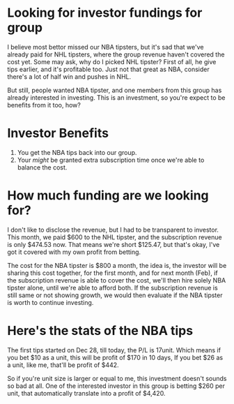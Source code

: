 # Looking for investor fundings for group
I believe most bettor missed our NBA tipsters, but it's sad that we've already paid for NHL tipsters, where the group revenue haven't covered the cost yet.
Some may ask, why do I picked NHL tipster? First of all, he give tips earlier, and it's profitable too. Just not that great as NBA, consider there's a lot of half win and pushes in NHL.

But still, people wanted NBA tipster, and one members from this group has already interested in investing.
This is an investment, so you're expect to be benefits from it too, how?

# Investor Benefits
1. You get the NBA tips back into our group.
2. Your *might* be granted extra subscription time once we're able to balance the cost.

# How much funding are we looking for?
I don't like to disclose the revenue, but I had to be transparent to investor.
This month, we paid $600 to the NHL tipster, and the subscription revenue is only $474.53 now.
That means we're short $125.47, but that's okay, I've got it covered with my own profit from betting.

The cost for the NBA tipster is $800 a month, the idea is, the investor will be sharing this cost together,
for the first month, and for next month (Feb), if the subscription revenue is able to cover the cost,
we'll then hire solely NBA tipster alone, until we're able to afford both.
If the subscription revenue is still same or not showing growth, we would then evaluate if the NBA tipster is worth to continue investing.


# Here's the stats of the NBA tips
The first tips started on Dec 28, till today, the P/L is 17unit.
Which means if you bet $10 as a unit, this will be profit of $170 in 10 days,
If you bet $26 as a unit, like me, that'll be profit of $442.

So if you're unit size is larger or equal to me, this investment doesn't sounds so bad at all.
One of the interested investor in this group is betting $260 per unit, that automatically translate into a profit of $4,420.
